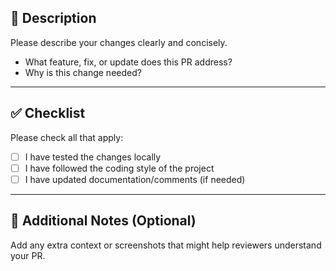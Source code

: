 ## 📌 Description

Please describe your changes clearly and concisely.

- What feature, fix, or update does this PR address?
- Why is this change needed?

---

## ✅ Checklist

Please check all that apply:

- [ ] I have tested the changes locally
- [ ] I have followed the coding style of the project
- [ ] I have updated documentation/comments (if needed)

---

## 📝 Additional Notes (Optional)

Add any extra context or screenshots that might help reviewers understand your PR.
